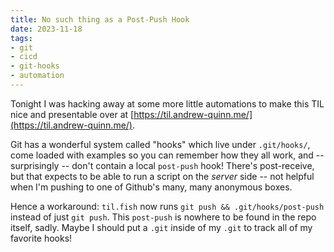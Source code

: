 ```yaml
---
title: No such thing as a Post-Push Hook
date: 2023-11-18
tags: 
- git
- cicd
- git-hooks
- automation
---
```


Tonight I was hacking away at some more little automations to make this TIL nice and
presentable over at [https://til.andrew-quinn.me/](https://til.andrew-quinn.me/).

Git has a wonderful system called "hooks" which live under `.git/hooks/`, come loaded
with examples so you can remember how they all work, and -- surprisingly -- don't
contain a local `post-push` hook! There's post-receive, but that expects to be able
to run a script on the _server_ side -- not helpful when I'm pushing to one of
Github's many, many anonymous boxes.

Hence a workaround: `til.fish` now runs `git push && .git/hooks/post-push` instead
of just `git push`. This `post-push` is nowhere to be found in the repo itself, sadly.
Maybe I should put a `.git` inside of my `.git` to track all of my favorite hooks!

